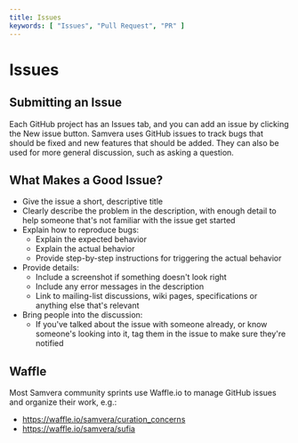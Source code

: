 ```yaml
---
title: Issues
keywords: [ "Issues", "Pull Request", "PR" ]
---
```


# Issues

## Submitting an Issue

Each GitHub project has an Issues tab, and you can add an issue by clicking the New issue button.
Samvera uses GitHub issues to track bugs that should be fixed and new features that should be added.
They can also be used for more general discussion, such as asking a question.

## What Makes a Good Issue?

* Give the issue a short, descriptive title
* Clearly describe the problem in the description, with enough detail to help someone that's not
  familiar with the issue get started
* Explain how to reproduce bugs:
  * Explain the expected behavior
  * Explain the actual behavior
  * Provide step-by-step instructions for triggering the actual behavior
* Provide details:
  * Include a screenshot if something doesn't look right
  * Include any error messages in the description
  * Link to mailing-list discussions, wiki pages, specifications or anything else that's relevant
* Bring people into the discussion:
  * If you've talked about the issue with someone already, or know someone's looking into it, tag
    them in the issue to make sure they're notified

## Waffle

Most Samvera community sprints use Waffle.io to manage GitHub issues and organize their work, e.g.:

* https://waffle.io/samvera/curation_concerns
* https://waffle.io/samvera/sufia
